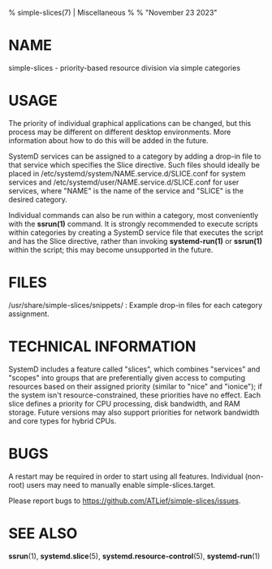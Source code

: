 % simple-slices(7) | Miscellaneous
%
% "November 23 2023"

# NAME

simple-slices - priority-based resource division via simple categories

# USAGE

The priority of individual graphical applications can be changed, but this process may be different on different desktop environments. More information about how to do this will be added in the future.

SystemD services can be assigned to a category by adding a drop-in file to that service which specifies the Slice directive. Such files should ideally be placed in /etc/systemd/system/NAME.service.d/SLICE.conf for system services and /etc/systemd/user/NAME.service.d/SLICE.conf for user services, where "NAME" is the name of the service and "SLICE" is the desired category.

Individual commands can also be run within a category, most conveniently with the **ssrun(1)** command. It is strongly recommended to execute scripts within categories by creating a SystemD service file that executes the script and has the Slice directive, rather than invoking **systemd-run(1)** or **ssrun(1)** within the script; this may become unsupported in the future.

# FILES

/usr/share/simple-slices/snippets/
:   Example drop-in files for each category assignment.

# TECHNICAL INFORMATION

SystemD includes a feature called "slices", which combines "services" and "scopes" into groups that are preferentially given access to computing resources based on their assigned priority (similar to "nice" and "ionice"); if the system isn't resource-constrained, these priorities have no effect. Each slice defines a priority for CPU processing, disk bandwidth, and RAM storage. Future versions may also support priorities for network bandwidth and core types for hybrid CPUs.

# BUGS

A restart may be required in order to start using all features. Individual (non-root) users may need to manually enable simple-slices.target.

Please report bugs to https://github.com/ATLief/simple-slices/issues.

# SEE ALSO

**ssrun**(1), **systemd.slice**(5), **systemd.resource-control**(5), **systemd-run**(1)
